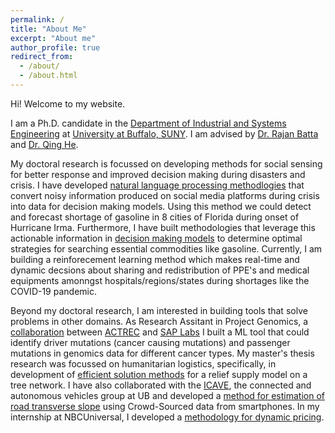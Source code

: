 ```yaml
---
permalink: /
title: "About Me"
excerpt: "About me"
author_profile: true
redirect_from: 
  - /about/
  - /about.html
---
```



Hi! Welcome to my website. 

I am a Ph.D. candidate in the [Department of Industrial and Systems Engineering](http://engineering.buffalo.edu/industrial-systems.html) at [University at Buffalo, SUNY](http://www.buffalo.edu). I am advised by [Dr. Rajan Batta](http://www.acsu.buffalo.edu/~batta/) and [Dr. Qing He](http://www.acsu.buffalo.edu/~qinghe/). 

My doctoral research is focussed on developing methods for social sensing for better response and improved decision making during disasters and crisis. I have developed [natural language processing methodlogies](https://akrm3008.github.io/publications/paper1/) that convert noisy information produced on social media platforms during crisis into data for decision making models. Using this method we could detect and forecast shortage of gasoline in 8 cities of Florida during onset of Hurricane Irma. Furthermore, I have built methodologies that leverage this actionable information in [decision making models](https://akrm3008.github.io/publications/paper4/) to determine optimal strategies for searching essential commodities like gasoline. Currently, I am building a reinforecement learning method which makes real-time and dynamic decsions about sharing and redistribution of PPE's and medical equipments amonngst hospitals/regions/states during shortages like the COVID-19 pandemic.

Beyond my doctoral research, I am interested in building tools that solve problems in other domains. As Research Assitant in Project Genomics, a [collaboration](https://www.gadgetsnow.com/it-services/SAPs-maiden-India-product-to-go-global/articleshow/39889394.cms) between [ACTREC](https://actrec.gov.in/home) and [SAP Labs](https://www.sap.com/india/about.saplabsindia.html) I built a ML tool that could identify driver mutations (cancer causing mutations) and passenger mutations in genomics data for different cancer types. My master's thesis research was focussed on humanitarian logistics, specifically, in development of [efficient solution methods](https://akrm3008.github.io/publications/paper2/) for a relief supply model on a tree network. I have also collaborated with the [ICAVE](https://icave2.cse.buffalo.edu/index.htm), the connected and autonomous vehicles group at UB and developed a [method for estimation of road transverse slope](https://akrm3008.github.io/publications/paper3/) using Crowd-Sourced data from smartphones. In my internship at NBCUniversal, I developed a [methodology for dynamic pricing](https://akrm3008.github.io/talks/2019-10-26-talk-6).















